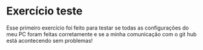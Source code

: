 # Exercício teste

Esse primeiro exercício foi feito para testar se todas as configurações do meu PC foram feitas corretamente e se a minha comunicação com o git hub está acontecendo sem problemas!
